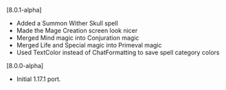 [8.0.1-alpha]
- Added a Summon Wither Skull spell
- Made the Mage Creation screen look nicer
- Merged Mind magic into Conjuration magic
- Merged Life and Special magic into Primeval magic
- Used TextColor instead of ChatFormatting to save spell category colors

[8.0.0-alpha]
- Initial 1.17.1 port.